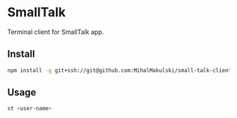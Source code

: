 # SmallTalk

Terminal client for SmallTalk app.

## Install

```sh
npm install -g git+ssh://git@github.com:MihalMakulski/small-talk-client.git
```

## Usage

```sh
st <user-name>
```
